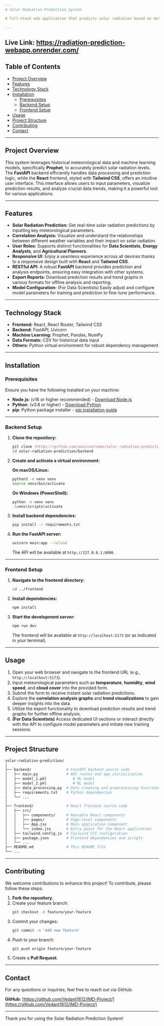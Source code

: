 ```yaml
---
# Solar Radiation Prediction System

A full-stack web application that predicts solar radiation based on meteorological parameters using machine learning models. Developed under the mentorship of the **India Meteorological Department (IMD)**, this system combines data collection, preprocessing, model training, and real-time prediction delivery through a responsive web interface.

---
```



Live Link: https://radiation-prediction-webapp.onrender.com/
---

## Table of Contents

- [Project Overview](#project-overview)
- [Features](#features)
- [Technology Stack](#technology-stack)
- [Installation](#installation)
  - [Prerequisites](#prerequisites)
  - [Backend Setup](#backend-setup)
  - [Frontend Setup](#frontend-setup)
- [Usage](#usage)
- [Project Structure](#project-structure) 
- [Contributing](#contributing)
- [Contact](#contact)

---

## Project Overview

This system leverages historical meteorological data and machine learning models, specifically **Prophet**, to accurately predict solar radiation levels. The **FastAPI** backend efficiently handles data processing and prediction logic, while the **React** frontend, styled with **Tailwind CSS**, offers an intuitive user interface. This interface allows users to input parameters, visualize prediction results, and analyze crucial data trends, making it a powerful tool for various applications.

---

## Features

- **Solar Radiation Prediction:** Get real-time solar radiation predictions by inputting key meteorological parameters.
- **Correlation Analysis:** Visualize and understand the relationships between different weather variables and their impact on solar radiation.
- **User Roles:** Supports distinct functionalities for **Data Scientists**, **Energy Analysts**, and **Agricultural Planners**.
- **Responsive UI:** Enjoy a seamless experience across all devices thanks to a responsive design built with **React** and **Tailwind CSS**.
- **RESTful API:** A robust **FastAPI** backend provides prediction and analysis endpoints, ensuring easy integration with other systems.
- **Export Reports:** Download prediction results and trend graphs in various formats for offline analysis and reporting.
- **Model Configuration:** (For Data Scientists) Easily adjust and configure model parameters for training and prediction to fine-tune performance.

---

## Technology Stack

- **Frontend:** React, React Router, Tailwind CSS
- **Backend:** FastAPI, Uvicorn
- **Machine Learning:** Prophet, Pandas, NumPy
- **Data Formats:** CSV for historical data input
- **Others:** Python virtual environment for robust dependency management

---

## Installation

### Prerequisites

Ensure you have the following installed on your machine:

-   **Node.js**: (v16 or higher recommended) - [Download Node.js](https://nodejs.org/en/)
-   **Python**: (v3.8 or higher) - [Download Python](https://www.python.org/downloads/)
-   **pip**: Python package installer - [pip installation guide](https://pip.pypa.io/en/stable/installation/)

---

### Backend Setup

1.  **Clone the repository:**
    ```bash
    git clone [https://github.com/yourusername/solar-radiation-prediction.git](https://github.com/yourusername/solar-radiation-prediction.git)
    cd solar-radiation-prediction/backend
    ```
2.  **Create and activate a virtual environment:**

    **On macOS/Linux:**
    ```bash
    python3 -m venv venv
    source venv/bin/activate
    ```
    **On Windows (PowerShell):**
    ```bash
    python -m venv venv
    .\venv\Scripts\activate
    ```
3.  **Install backend dependencies:**
    ```bash
    pip install -r requirements.txt
    ```
4.  **Run the FastAPI server:**
    ```bash
    uvicorn main:app --reload
    ```
    The API will be available at `http://127.0.0.1:8000`.

---

### Frontend Setup

1.  **Navigate to the frontend directory:**
    ```bash
    cd ../frontend
    ```
2.  **Install dependencies:**
    ```bash
    npm install
    ```
3.  **Start the development server:**
    ```bash
    npm run dev
    ```
    The frontend will be available at `http://localhost:5173` (or as indicated in your terminal).

---

## Usage

1.  Open your web browser and navigate to the frontend URL (e.g., `http://localhost:5173`).
2.  Input meteorological parameters such as **temperature**, **humidity**, **wind speed**, and **cloud cover** into the provided form.
3.  Submit the form to receive instant solar radiation predictions.
4.  Explore the **correlation analysis graphs** and **trend visualizations** to gain deeper insights into the data.
5.  Utilize the export functionality to download prediction results and trend graphs for further offline analysis.
6.  **(For Data Scientists)** Access dedicated UI sections or interact directly with the API to configure model parameters and initiate new training sessions.

---

## Project Structure

```graphql
solar-radiation-prediction/
│
├── backend/                # FastAPI backend source code
│   ├── main.py             # API routes and app initialization
│   ├── model_1.pkl            # ML model 
│   ├── model_2.pkl            # ML model 
│   ├── data_processing.py  # Data cleaning and preprocessing functions
│   ├── requirements.txt    # Python dependencies
│   └── ...
│
├── frontend/               # React frontend source code
│   ├── src/
│   │   ├── components/     # Reusable React components
│   │   ├── pages/          # Page-level components
│   │   ├── App.jsx         # Main application component
│   │   └── index.jsx       # Entry point for the React application
│   ├── tailwind.config.js  # Tailwind CSS configuration
│   ├── package.json        # Frontend dependencies and scripts
│   └── ...
├── README.md               # This README file
└── ...
```
---

## Contributing

We welcome contributions to enhance this project! To contribute, please follow these steps:

1.  **Fork the repository.**
2.  Create your feature branch:
    ```bash
    git checkout -b feature/your-feature
    ```
3.  Commit your changes:
    ```bash
    git commit -m 'Add new feature'
    ```
4.  Push to your branch:
    ```bash
    git push origin feature/your-feature
    ```
5.  Create a **Pull Request**.

---


## Contact

For any questions or inquiries, feel free to reach out via GitHub:

**GitHub:** [https://github.com/Vedant1612/IMD-Project/](https://github.com/Vedant1612/IMD-Project/)

---

Thank you for using the Solar Radiation Prediction System!
